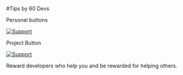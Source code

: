 #Tips by 60 Devs

Personal buttons

[![Support](https://supporter.60devs.com/api/b/fd92ac0c038a5ef6b879009c0b758b36/)](https://supporter.60devs.com/give/fd92ac0c038a5ef6b879009c0b758b36)

Project Button

[![Support](https://supporter.60devs.com/api/b/fd92ac0c038a5ef6b879009c0b758b36/Supporter%20Extension)](https://supporter.60devs.com/support/fd92ac0c038a5ef6b879009c0b758b36/Supporter%20Extension)


Reward developers who help you and be rewarded for helping others.
